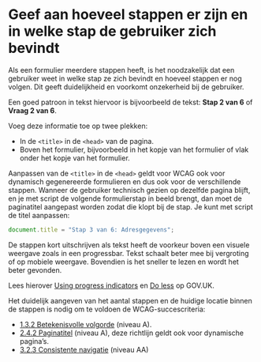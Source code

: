 <!-- @license CC0-1.0 -->

# Geef aan hoeveel stappen er zijn en in welke stap de gebruiker zich bevindt

Als een formulier meerdere stappen heeft, is het noodzakelijk dat een gebruiker weet in welke stap ze zich bevindt en hoeveel stappen er nog volgen. Dit geeft duidelijkheid en voorkomt onzekerheid bij de gebruiker.

Een goed patroon in tekst hiervoor is bijvoorbeeld de tekst: **Stap 2 van 6** of **Vraag 2 van 6**.

Voeg deze informatie toe op twee plekken:

- In de `<title>` in de `<head>` van de pagina.
- Boven het formulier, bijvoorbeeld in het kopje van het formulier of vlak onder het kopje van het formulier.

Aanpassen van de `<title>` in de `<head>` geldt voor WCAG ook voor dynamisch gegenereerde formulieren en dus ook voor de verschillende stappen. Wanneer de gebruiker technisch gezien op dezelfde pagina blijft, en je met script de volgende formulierstap in beeld brengt, dan moet de paginatitel aangepast worden zodat die klopt bij de stap. Je kunt met script de titel aanpassen:

```js
document.title = "Stap 3 van 6: Adresgegevens";
```

De stappen kort uitschrijven als tekst heeft de voorkeur boven een visuele weergave zoals in een progressbar. Tekst schaalt beter mee bij vergroting of op mobiele weergave. Bovendien is het sneller te lezen en wordt het beter gevonden.

Lees hierover [<span lang="en">Using progress indicators</span>](https://design-system.service.gov.uk/patterns/question-pages/#using-progress-indicators) en [<span lang="en">Do less</span>](https://designnotes.blog.gov.uk/2014/07/07/do-less-problems-as-shared-spaces/) op GOV.UK.

Het duidelijk aangeven van het aantal stappen en de huidige locatie binnen de stappen is nodig om te voldoen de WCAG-succescriteria:

- [1.3.2 Betekenisvolle volgorde](/wcag/1.3.2) (niveau A).
- [2.4.2 Paginatitel](/wcag/2.4.2) (niveau A), deze richtlijn geldt ook voor dynamische pagina’s.
- [3.2.3 Consistente navigatie](/wcag/3.2.3) (niveau AA)
